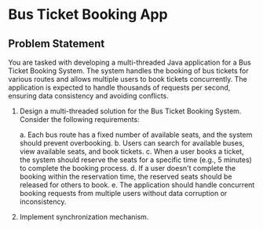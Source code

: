 # Bus Ticket Booking App

## Problem Statement

You are tasked with developing a multi-threaded Java application for a Bus Ticket Booking System. The system handles the booking of bus tickets for various routes and allows multiple users to book tickets concurrently. The application is expected to handle thousands of requests per second, ensuring data consistency and avoiding conflicts.

1. Design a multi-threaded solution for the Bus Ticket Booking System. Consider the following requirements:

   a. Each bus route has a fixed number of available seats, and the system should prevent overbooking.
   b. Users can search for available buses, view available seats, and book tickets.
   c. When a user books a ticket, the system should reserve the seats for a specific time (e.g., 5 minutes) to complete the booking process.
   d. If a user doesn't complete the booking within the reservation time, the reserved seats should be released for others to book.
   e. The application should handle concurrent booking requests from multiple users without data corruption or inconsistency.

2. Implement synchronization mechanism.